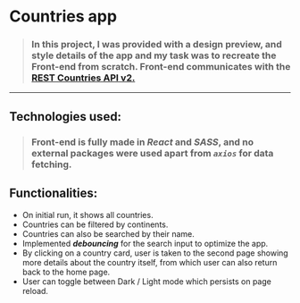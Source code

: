 # **Countries app**

> ### In this project, I was provided with a design preview, and style details of the app and my task was to recreate the Front-end from scratch. Front-end communicates with the [REST Countries API v2.](https://restcountries.com/)

---

## Technologies used:

> ### Front-end is fully made in **_React_** and **_SASS_**, and no external packages were used apart from **_`axios`_** for data fetching.

## Functionalities:

- On initial run, it shows all countries.
- Countries can be filtered by continents.
- Countries can also be searched by their name.
- Implemented **_debouncing_** for the search input to optimize the app.
- By clicking on a country card, user is taken to the second page showing more details about the country itself, from which user can also return back to the home page.
- User can toggle between Dark / Light mode which persists on page reload.
